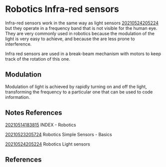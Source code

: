 ---
---
# Robotics Infra-red sensors

Infra-red sensors work in the same way as light sensors
[20210524205224](/notes/20210524205224) but they operate in a frequency band that is not
visible for the human eye. They are very commonly used in robotics
because the modulation of the light is very easy to achieve, and because
the are less prone to interference.

Infra red sensors are used in a break-beam mechanism with motors to keep
track of the rotation of this one.

## Modulation

Modulation of light is achieved by rapidly turning on and off the light,
transforming the frequency to a particular one that can be used to code
information.

## Notes References

[20210514183815](/notes/20210514183815) INDEX - Robotics

[20210523205724](/notes/20210523205724) Robotics Simple Sensors - Basics

[20210524205224](/notes/20210524205224) Robotics Light sensors

## References
